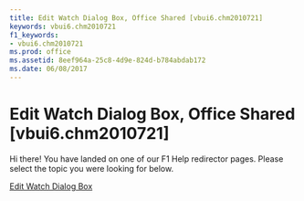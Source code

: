 ```yaml
---
title: Edit Watch Dialog Box, Office Shared [vbui6.chm2010721]
keywords: vbui6.chm2010721
f1_keywords:
- vbui6.chm2010721
ms.prod: office
ms.assetid: 8eef964a-25c8-4d9e-824d-b784abdab172
ms.date: 06/08/2017
---
```



# Edit Watch Dialog Box, Office Shared [vbui6.chm2010721]

Hi there! You have landed on one of our F1 Help redirector pages. Please select the topic you were looking for below.

[Edit Watch Dialog Box](http://msdn.microsoft.com/library/2847eff9-7246-c828-42cd-827bb6fd3464%28Office.15%29.aspx)

